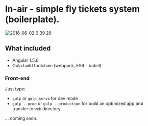 In-air - simple fly tickets system (boilerplate).
=====================
![2016-06-02 0 39 29](https://cloud.githubusercontent.com/assets/2823336/15726624/942394da-285a-11e6-87fc-9ababc5e20f1.png)

## What included

 - Angular 1.5.6
 - Gulp build toolchain (webpack, ES6 - babel)

### Front-end
Just type:
* `gulp` or `gulp serve` for dev mode
* `gulp --prod` or `gulp --production` for build an optimized app and transfer to `web` directory

... coming soon.